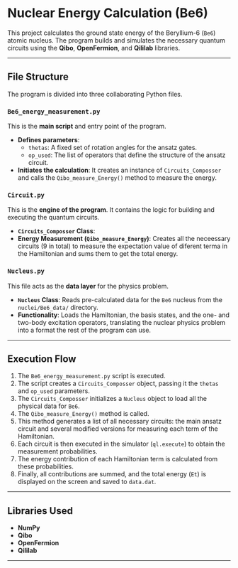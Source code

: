 # Nuclear Energy Calculation (Be6)

This project calculates the ground state energy of the Beryllium-6 (`Be6`) atomic nucleus. The program builds and simulates the necessary quantum circuits using the **Qibo**, **OpenFermion**, and **Qililab** libraries.

---



##  File Structure

The program is divided into three collaborating Python files.

### `Be6_energy_measurement.py`

This is the **main script** and entry point of the program.
* **Defines parameters**:
    * `thetas`: A fixed set of rotation angles for the ansatz gates.
    * `op_used`: The list of operators that define the structure of the ansatz circuit.
* **Initiates the calculation**: It creates an instance of `Circuits_Composser` and calls the `Qibo_measure_Energy()` method to measure the energy.

### `Circuit.py`

This is the **engine of the program**. It contains the logic for building and executing the quantum circuits.
* **`Circuits_Composser` Class**:
* **Energy Measurement (`Qibo_measure_Energy`)**: Creates all the neceessary circuits (9 in total) to measure the expectation value of diferent terma in the Hamiltonian and sums them to get the total energy. 

### `Nucleus.py`

This file acts as the **data layer** for the physics problem.
* **`Nucleus` Class**: Reads pre-calculated data for the `Be6` nucleus from the `nuclei/Be6_data/` directory.
* **Functionality**: Loads the Hamiltonian, the basis states, and the one- and two-body excitation operators, translating the nuclear physics problem into a format the rest of the program can use.

---

##  Execution Flow

1.  The `Be6_energy_measurement.py` script is executed.
2.  The script creates a `Circuits_Composser` object, passing it the `thetas` and `op_used` parameters.
3.  The `Circuits_Composser` initializes a `Nucleus` object to load all the physical data for `Be6`.
4.  The `Qibo_measure_Energy()` method is called.
5.  This method generates a list of all necessary circuits: the main ansatz circuit and several modified versions for measuring each term of the Hamiltonian.
6.  Each circuit is then executed in the simulator (`ql.execute`) to obtain the measurement probabilities.
7.  The energy contribution of each Hamiltonian term is calculated from these probabilities.
8.  Finally, all contributions are summed, and the total energy (`Et`) is displayed on the screen and saved to `data.dat`.

---

##  Libraries Used

* **NumPy**
* **Qibo**
* **OpenFermion**
* **Qililab**

---

